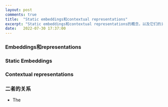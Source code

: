 ```yaml
---
layout: post
comments: true
title:  "Static embeddings和contextual representations"
excerpt: "Static embeddings和contextual representations的概念，以及它们的关系。"
date:   2022-07-30 17:37:00
---
```


### Embeddings和representations

### Static Embeddings

### Contextual representations

### 二者的关系

- The 

